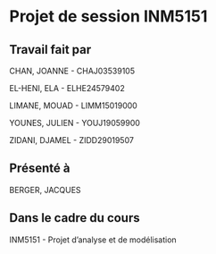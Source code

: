 # Projet de session INM5151

## Travail fait par

CHAN, JOANNE - CHAJ03539105 

EL-HENI, ELA - ELHE24579402 

LIMANE, MOUAD - LIMM15019000 

YOUNES, JULIEN - YOUJ19059900 

ZIDANI, DJAMEL - ZIDD29019507

## Présenté à 

BERGER, JACQUES

## Dans le cadre du cours

INM5151 - Projet d’analyse et de modélisation
